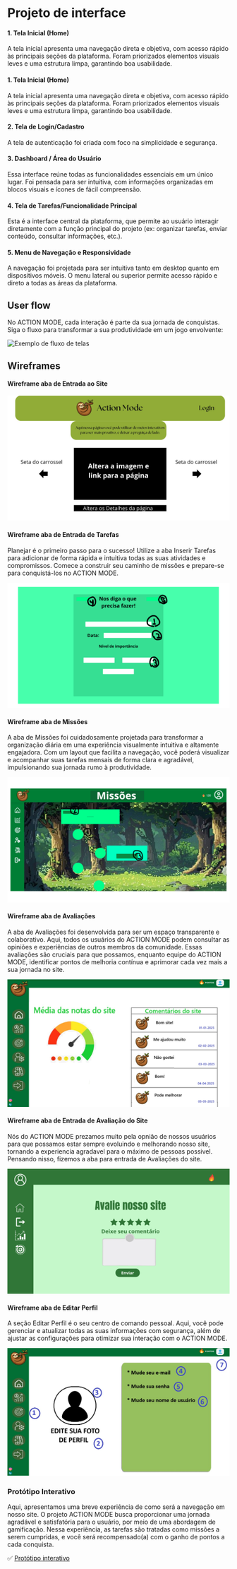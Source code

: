
# Projeto de interface

#### 1. Tela Inicial (Home)
A tela inicial apresenta uma navegação direta e objetiva, com acesso rápido às principais seções da plataforma. Foram priorizados elementos visuais leves e uma estrutura limpa, garantindo boa usabilidade.

#### 1. Tela Inicial (Home)
A tela inicial apresenta uma navegação direta e objetiva, com acesso rápido às principais seções da plataforma. Foram priorizados elementos visuais leves e uma estrutura limpa, garantindo boa usabilidade.

#### 2. Tela de Login/Cadastro
A tela de autenticação foi criada com foco na simplicidade e segurança.  

#### 3. Dashboard / Área do Usuário
Essa interface reúne todas as funcionalidades essenciais em um único lugar. Foi pensada para ser intuitiva, com informações organizadas em blocos visuais e ícones de fácil compreensão.

#### 4. Tela de Tarefas/Funcionalidade Principal
Esta é a interface central da plataforma, que permite ao usuário interagir diretamente com a função principal do projeto (ex: organizar tarefas, enviar conteúdo, consultar informações, etc.).

#### 5. Menu de Navegação e Responsividade
A navegação foi projetada para ser intuitiva tanto em desktop quanto em dispositivos móveis. O menu lateral ou superior permite acesso rápido e direto a todas as áreas da plataforma.


 ## User flow

No ACTION MODE, cada interação é parte da sua jornada de conquistas. Siga o fluxo para transformar a sua produtividade em um jogo envolvente:

![Exemplo de fluxo de telas](images/procastinação.png)


## Wireframes

#### Wireframe aba de Entrada ao Site

![Wireframes](images/abaEntradaSite.jpeg)


#### Wireframe aba de Entrada de Tarefas
Planejar é o primeiro passo para o sucesso! Utilize a aba Inserir Tarefas para adicionar de forma rápida e intuitiva todas as suas atividades e compromissos. Comece a construir seu caminho de missões e prepare-se para conquistá-los no ACTION MODE.

![Wireframes](images/entradaTarefas.png)


#### Wireframe aba de Missões
A aba de Missões foi cuidadosamente projetada para transformar a organização diária em uma experiência visualmente intuitiva e altamente engajadora.
Com um layout que facilita a navegação, você poderá visualizar e acompanhar suas tarefas mensais de forma clara e agradável, impulsionando sua jornada rumo à produtividade.

![Wireframes](images/missoes1.png)


#### Wireframe aba de Avaliações
A aba de Avaliações foi desenvolvida para ser um espaço transparente e colaborativo. Aqui, todos os usuários do ACTION MODE podem consultar as opiniões e experiências de outros membros da comunidade.
Essas avaliações são cruciais para que possamos, enquanto equipe do ACTION MODE, identificar pontos de melhoria contínua e aprimorar cada vez mais a sua jornada no site.

![Wireframes](images/comentarios.jpeg)


#### Wireframe aba de Entrada de Avaliação do Site
Nós do ACTION MODE prezamos muito pela opnião de nossos usuários para que possamos estar sempre evoluindo e melhorando nosso site, tornando a experiencia agradavel para o máximo de pessoas possivel. 
Pensando nisso, fizemos a aba para entrada de Avaliações do site.

![Wireframes](images/avaliarSite.png)


#### Wireframe aba de Editar Perfil
A seção Editar Perfil é o seu centro de comando pessoal. Aqui, você pode gerenciar e atualizar todas as suas informações com segurança, além de ajustar as configurações para otimizar sua interação com o ACTION MODE.

![Wireframes](images/editar%20perfi.jpeg)






### Protótipo Interativo

Aqui, apresentamos uma breve experiência de como será a navegação em nosso site. O projeto ACTION MODE busca proporcionar uma jornada agradável e satisfatória para o usuário, por meio de uma abordagem de gamificação.
Nessa experiência, as tarefas são tratadas como missões a serem cumpridas, e você será recompensado(a) com o ganho de pontos a cada conquista.

✅ [Protótipo interativo](https://www.figma.com/proto/kBXYou2bxlPFA4IgAZoxtn/Procastina%C3%A7%C3%A3o?node-id=129-649&t=C0yAS6AaCgyIx21P-1&scaling=min-zoom&content-scaling=fixed&page-id=0%3A1&starting-point-node-id=129%3A649&show-proto-sidebar=1)  
